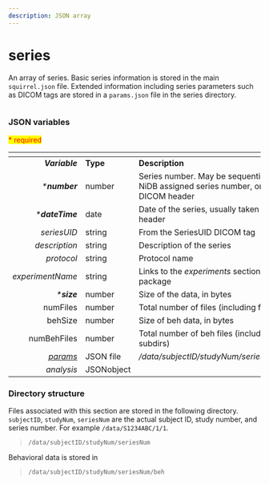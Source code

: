 ```yaml
---
description: JSON array
---
```


# series

An array of series. Basic series information is stored in the main `squirrel.json` file. Extended information including series parameters such as DICOM tags are stored in a `params.json` file in the series directory.

<figure><img src="https://mermaid.ink/img/pako:eNqVlE1vozAQhv9K5CoSkSAiEU2JK_XUXqpVV9reVly8eEi8BYxsow2N8t_XH9gJaQ8tB_sd_Lxje0ZwRCWngDDaCdLtZz9-Fe1MP4JzlSQPHSnfyA6icV7cn1ej59efL1YtNEiJIpEZLhGTgHVQsxZkFNQVAYcOBGugVTK60FeUSU1ZqeweiVGMt0QMC0fZt8mD7P_8hVIn8sJnGdd3gvcdaUk9SCYjGyU-9Ki3mnSqp0wffZw_IRogshca8eIThop-JyM7hlWX0Gyh72t2sNPH5XDWD6e0hmRpWiRIIytWmy4Z6RE3zudn1FTBgHLSqfn8ouwGO4cOPscz-2LhfaGl9hxj4Dw-unL4axiD187go4khXEENNczC8Q1T45uqqmJdK8HfIKFE7okQZMDrqWmyy3eMV1X4jnVSiq8YfdutOfTzK07ncS0OPNymaewc-CbLslEn_xhVe5x1BxSjBkRDGNUf_tFkKpDaQwMFwlpSqEhfqwIV7UmjfacrD0-UKS4QrkgtIUakV_x1aEuElejBQ4-M6P9IEyj9sf3mfBIjfEQHhNMYDQiv081yk2d3-SZf3a3zbZafYvRuHely6578drtabdZ5fvoPBtSTCQ?type=png" alt=""><figcaption></figcaption></figure>

### JSON variables

<mark style="color:red;">\* required</mark>

<table data-header-hidden><thead><tr><th width="213" align="right"></th><th width="150"></th><th></th></tr></thead><tbody><tr><td align="right"><em><strong>Variable</strong></em></td><td><strong>Type</strong></td><td><strong>Description</strong></td></tr><tr><td align="right"><em>*<strong>number</strong></em></td><td>number</td><td>Series number. May be sequential, correspond to NiDB assigned series number, or taken from DICOM header</td></tr><tr><td align="right"><em>*<strong>dateTime</strong></em></td><td>date</td><td>Date of the series, usually taken from the DICOM header</td></tr><tr><td align="right"><em>seriesUID</em></td><td>string</td><td>From the SeriesUID DICOM tag</td></tr><tr><td align="right"><em>description</em></td><td>string</td><td>Description of the series</td></tr><tr><td align="right"><em>protocol</em></td><td>string</td><td>Protocol name</td></tr><tr><td align="right"><em>experimentName</em></td><td>string</td><td>Links to the <em>experiments</em> section of the squirrel package</td></tr><tr><td align="right"><em>*<strong>size</strong></em></td><td>number</td><td>Size of the data, in bytes</td></tr><tr><td align="right">numFiles</td><td>number</td><td>Total number of files (including files in subdirs)</td></tr><tr><td align="right">behSize</td><td>number</td><td>Size of beh data, in bytes</td></tr><tr><td align="right">numBehFiles</td><td>number</td><td>Total number of beh files (including files in subdirs)</td></tr><tr><td align="right"><a href="params.md"><em>params</em></a></td><td>JSON file</td><td><em>/data/subjectID/studyNum/seriesNum/params.json</em></td></tr><tr><td align="right"><em>analysis</em></td><td>JSONobject</td><td> </td></tr></tbody></table>

### Directory structure

Files associated with this section are stored in the following directory. `subjectID`, `studyNum`, `seriesNum` are the actual subject ID, study number, and series number. For example `/data/S1234ABC/1/1`.

> `/data/subjectID/studyNum/seriesNum`

Behavioral data is stored in

> `/data/subjectID/studyNum/seriesNum/beh`
